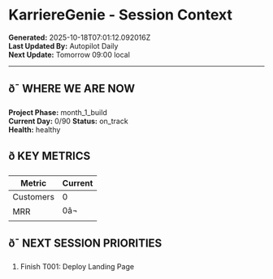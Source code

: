 # KarriereGenie - Session Context
**Generated:** 2025-10-18T07:01:12.092016Z  
**Last Updated By:** Autopilot Daily  
**Next Update:** Tomorrow 09:00 local

---

## ð¯ WHERE WE ARE NOW
**Project Phase:** month_1_build  
**Current Day:** 0/90
**Status:** on_track  
**Health:** healthy

## ð KEY METRICS
| Metric | Current |
|--------|---------|
| Customers | 0 |
| MRR | 0â¬ |

## ð¯ NEXT SESSION PRIORITIES
1. Finish T001: Deploy Landing Page
